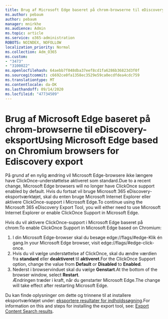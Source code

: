 ```yaml
---
title: Brug af Microsoft Edge baseret på chrom-browserne til eDiscovery-eksport
ms.author: pebaum
author: pebaum
manager: mnirkhe
ms.audience: Admin
ms.topic: article
ms.service: o365-administration
ROBOTS: NOINDEX, NOFOLLOW
localization_priority: Normal
ms.collection: Adm_O365
ms.custom:
- "3473"
- "3100022"
ms.openlocfilehash: 64aebb7f048dba37eef8cd1fa6286b36823d3f0f
ms.sourcegitcommit: c6692ce0fa1358ec3529e59ca0ecdfdea4cdc759
ms.translationtype: MT
ms.contentlocale: da-DK
ms.lasthandoff: 09/14/2020
ms.locfileid: "47734509"
---
```

# <a name="using-microsoft-edge-based-on-chromium-browsers-for-ediscovery-export"></a><span data-ttu-id="de009-102">Brug af Microsoft Edge baseret på chrom-browserne til eDiscovery-eksport</span><span class="sxs-lookup"><span data-stu-id="de009-102">Using Microsoft Edge based on Chromium browsers for Ediscovery export</span></span>

<span data-ttu-id="de009-103">På grund af en nylig ændring vil Microsoft Edge-browsere ikke længere have ClickOnce-understøttelse aktiveret som standard.</span><span class="sxs-lookup"><span data-stu-id="de009-103">Due to a recent change, Microsoft Edge browsers will no longer have ClickOnce support enabled by default.</span></span> <span data-ttu-id="de009-104">Hvis du fortsat vil bruge Microsoft 365 eDiscovery-eksportværktøjet, skal du enten bruge Microsoft Internet Explorer eller aktivere ClickOnce-support i Microsoft Edge.</span><span class="sxs-lookup"><span data-stu-id="de009-104">To continue using the Microsoft 365 eDiscovery Export Tool, you will either need to use Microsoft Internet Explorer or enable ClickOnce Support in Microsoft Edge.</span></span> 

<span data-ttu-id="de009-105">Hvis du vil aktivere ClickOnce-support i Microsoft Edge baseret på chrom:</span><span class="sxs-lookup"><span data-stu-id="de009-105">To enable ClickOnce Support in Microsoft Edge based on Chromium:</span></span> 
1. <span data-ttu-id="de009-106">I din Microsoft Edge-browser skal du besøge edge://flags/#edge-Klik én gang.</span><span class="sxs-lookup"><span data-stu-id="de009-106">In your Microsoft Edge browser, visit edge://flags/#edge-click-once.</span></span>
2. <span data-ttu-id="de009-107">Hvis du vil vælge understøttelse af ClickOnce, skal du ændre værdien fra **standard** eller **deaktiveret** til **aktiveret**.</span><span class="sxs-lookup"><span data-stu-id="de009-107">For the ClickOnce Support option, change the value from **Default** or **Disabled** to **Enabled**.</span></span> 
3. <span data-ttu-id="de009-108">Nederst i browservinduet skal du vælge **Genstart**.</span><span class="sxs-lookup"><span data-stu-id="de009-108">At the bottom of the browser window, select **Restart**.</span></span> <br>
 <span data-ttu-id="de009-109">Ændringen træder i kraft, når du genstarter Microsoft Edge.</span><span class="sxs-lookup"><span data-stu-id="de009-109">The change will take effect after restarting Microsoft Edge.</span></span> 

<span data-ttu-id="de009-110">Du kan finde oplysninger om dette og trinnene til at installere eksportværktøjet under: [ eksportere resultater for indholdssøgning](https://docs.microsoft.com/microsoft-365/compliance/export-search-results).</span><span class="sxs-lookup"><span data-stu-id="de009-110">For information on this and steps for installing the  export tool, see: [ Export Content Search results](https://docs.microsoft.com/microsoft-365/compliance/export-search-results).</span></span>